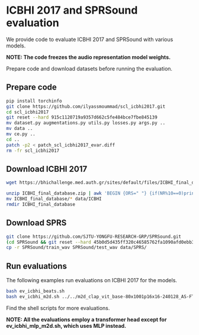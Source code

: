 # ICBHI 2017 and SPRSound evaluation

We provide code to evaluate ICBHI 2017 and SPRSound with various models.

**NOTE: The code freezes the audio representation model weights.**

Prepare code and download datasets before running the evaluation.

## Prepare code

```sh
pip install torchinfo
git clone https://github.com/ilyassmoummad/scl_icbhi2017.git
cd scl_icbhi2017
git reset --hard 915c1120719a9357d662c5fe484bce7fbe845139
mv dataset.py augmentations.py utils.py losses.py args.py ..
mv data ..
mv ce.py ..
cd ..
patch -p2 < patch_scl_icbhi2017_evar.diff
rm -fr scl_icbhi2017
```

## Download ICBHI 2017

```sh
wget https://bhichallenge.med.auth.gr/sites/default/files/ICBHI_final_database/ICBHI_final_database.zip --no-check-certificate

unzip ICBHI_final_database.zip | awk 'BEGIN {ORS=" "} {if(NR%10==0)print "."}'
mv ICBHI_final_database/* data/ICBHI
rmdir ICBHI_final_database
```

## Download SPRS

```sh
git clone https://github.com/SJTU-YONGFU-RESEARCH-GRP/SPRSound.git
(cd SPRSound && git reset --hard 45b0d5d435ff320c46585762fa1090afd0ebb318)
cp -r SPRSound/train_wav SPRSound/test_wav data/SPRS/
```

## Run evaluations

The following examples run evaluations on ICBHI 2017 for the models.

```sh
bash ev_icbhi_beats.sh
bash ev_icbhi_m2d.sh ../../m2d_clap_vit_base-80x1001p16x16-240128_AS-FT_enconly/weights_ep67it3124-0.48558.pth
```

Find the shell scripts for more evaluations.

**NOTE: All the evaluations employ a transformer head except for ev_icbhi_mlp_m2d.sh, which uses MLP instead.** 
